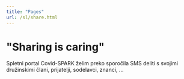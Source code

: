 ```yaml
---
title: "Pages"
url: /sl/share.html
---
```

# "Sharing is caring"

Spletni portal Covid-SPARK želim preko sporočila SMS deliti s svojimi družinskimi člani, prijatelji, sodelavci, znanci, ...